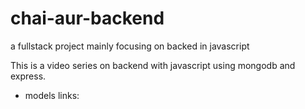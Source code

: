 # chai-aur-backend

a fullstack project mainly focusing on backed in javascript

This is a video series on backend with javascript using mongodb and express.

- models links:
